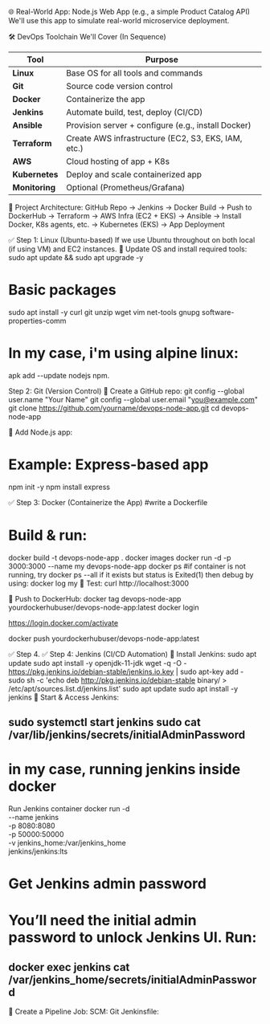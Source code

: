 🌐 Real-World App: Node.js Web App (e.g., a simple Product Catalog API)
We'll use this app to simulate real-world microservice deployment.

🛠️ DevOps Toolchain We'll Cover (In Sequence)

| Tool           | Purpose                                             |
| -------------- | --------------------------------------------------- |
| **Linux**      | Base OS for all tools and commands                  |
| **Git**        | Source code version control                         |
| **Docker**     | Containerize the app                                |
| **Jenkins**    | Automate build, test, deploy (CI/CD)                |
| **Ansible**    | Provision server + configure (e.g., install Docker) |
| **Terraform**  | Create AWS infrastructure (EC2, S3, EKS, IAM, etc.) |
| **AWS**        | Cloud hosting of app + K8s                          |
| **Kubernetes** | Deploy and scale containerized app                  |
| **Monitoring** | Optional (Prometheus/Grafana)                       |


🧱 Project Architecture:
GitHub Repo → Jenkins → Docker Build → Push to DockerHub
            → Terraform → AWS Infra (EC2 + EKS)
            → Ansible → Install Docker, K8s agents, etc.
            → Kubernetes (EKS) → App Deployment

✅ Step 1: Linux (Ubuntu-based)
If we use Ubuntu throughout on both local (if using VM) and EC2 instances.
🔸 Update OS and install required tools:
sudo apt update && sudo apt upgrade -y
# Basic packages
sudo apt install -y curl git unzip wget vim net-tools gnupg software-properties-comm

# In my case, i'm using alpine linux:
apk add --update nodejs npm.


Step 2: Git (Version Control)
🔸 Create a GitHub repo:
git config --global user.name "Your Name"
git config --global user.email "you@example.com"
git clone https://github.com/yourname/devops-node-app.git
cd devops-node-app

🔸 Add Node.js app:
# Example: Express-based app
npm init -y
npm install express


✅ Step 3: Docker (Containerize the App)
#write a Dockerfile
# Build & run:
docker build -t devops-node-app .
docker images
docker run -d -p 3000:3000 --name my devops-node-app
docker ps 
#if container is not running, try docker ps --all
if it exists but status is Exited(1) then 
debug by using:
docker log my
🔸 Test: curl http://localhost:3000

🔸 Push to DockerHub:
docker tag devops-node-app yourdockerhubuser/devops-node-app:latest
docker login

https://login.docker.com/activate

docker push yourdockerhubuser/devops-node-app:latest


✅ Step 4. ✅ Step 4: Jenkins (CI/CD Automation)
🔸 Install Jenkins:
sudo apt update
sudo apt install -y openjdk-11-jdk
wget -q -O - https://pkg.jenkins.io/debian-stable/jenkins.io.key | sudo apt-key add -
sudo sh -c 'echo deb http://pkg.jenkins.io/debian-stable binary/ > /etc/apt/sources.list.d/jenkins.list'
sudo apt update
sudo apt install -y jenkins
🔸 Start & Access Jenkins:

sudo systemctl start jenkins
sudo cat /var/lib/jenkins/secrets/initialAdminPassword
----------------------------------------------------
# in my case, running jenkins inside docker
Run Jenkins container
docker run -d \
  --name jenkins \
  -p 8080:8080 \
  -p 50000:50000 \
  -v jenkins_home:/var/jenkins_home \
  jenkins/jenkins:lts

# Get Jenkins admin password
# You’ll need the initial admin password to unlock Jenkins UI. Run:
docker exec jenkins cat /var/jenkins_home/secrets/initialAdminPassword
-------------------------------------------------------------------
🔸 Create a Pipeline Job:
SCM: Git
Jenkinsfile:

